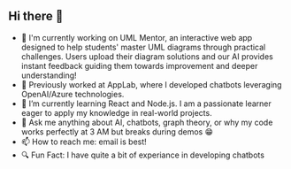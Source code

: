 ## Hi there 👋

- 🔭 I'm currently working on UML Mentor, an interactive web app designed to help students' master UML diagrams through practical challenges. Users upload their diagram solutions and our AI provides instant feedback guiding them towards improvement and deeper understanding!
- 💼 Previously worked at AppLab, where I developed chatbots leveraging OpenAI/Azure technologies.
- 🌱 I’m currently learning React and Node.js. I am a passionate learner eager to apply my knowledge in real-world projects.
- 💬 Ask me anything about AI, chatbots, graph theory, or why my code works perfectly at 3 AM but breaks during demos 😁
- 📫 How to reach me: email is best!
- 🔍 Fun Fact: I have quite a bit of experiance in developing chatbots
